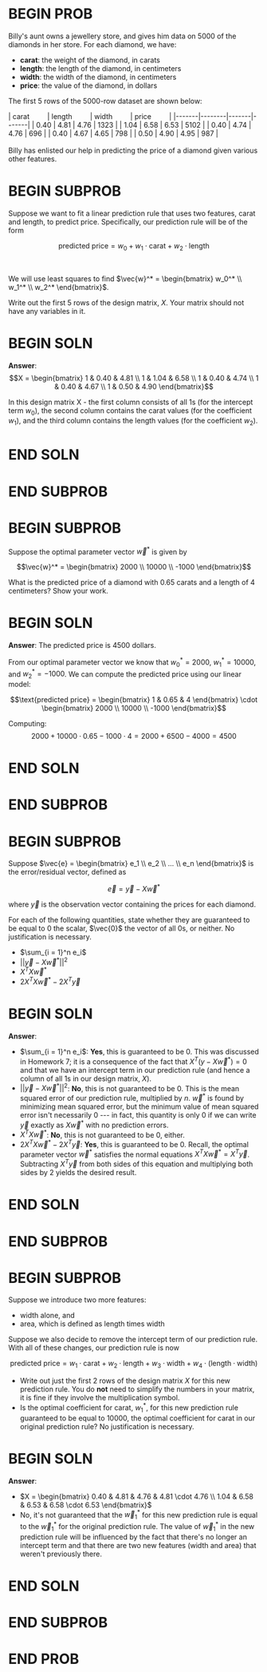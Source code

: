 # BEGIN PROB

Billy's aunt owns a jewellery store, and gives him data on $5000$ of the diamonds in her store. For each diamond, we have:

- **carat**: the weight of the diamond, in carats
- **length**: the length of the diamond, in centimeters
- **width**: the width of the diamond, in centimeters
- **price**: the value of the diamond, in dollars

The first 5 rows of the 5000-row dataset are shown below:

<div>
| carat &emsp;&emsp; | length &emsp;&emsp; | width &emsp;&emsp; | price &emsp;&emsp; |
|-------|--------|-------|-------|
| 0.40  | 4.81   | 4.76  | 1323  |
| 1.04  | 6.58   | 6.53  | 5102  |
| 0.40  | 4.74   | 4.76  | 696   |
| 0.40  | 4.67   | 4.65  | 798   |
| 0.50  | 4.90   | 4.95  | 987   |
</div>

<br>
Billy has enlisted our help in predicting the price of a diamond given various other features.

# BEGIN SUBPROB

Suppose we want to fit a linear prediction rule that uses two features, carat and length, to predict price. Specifically, our prediction rule will be of the form

$$\text{predicted price} = w_0 + w_1 \cdot \text{carat} + w_2 \cdot \text{length}$$

<br>

We will use least squares to find $\vec{w}^* = \begin{bmatrix} w_0^* \\ w_1^* \\ w_2^* \end{bmatrix}$.

Write out the first 5 rows of the design matrix, $X$. Your matrix should not have any variables in it.

# BEGIN SOLN
**Answer**:
$$X = \begin{bmatrix} 1 & 0.40 & 4.81 \\ 1 & 1.04 & 6.58 \\ 1 & 0.40 & 4.74 \\ 1 & 0.40 & 4.67 \\ 1 & 0.50 & 4.90 \end{bmatrix}$$

In this design matrix X - the first column consists of all 1s (for the intercept term $w_0$), the second column contains the carat values (for the coefficient $w_1$), and the third column contains the length values (for the coefficient $w_2$).

# END SOLN

# END SUBPROB

# BEGIN SUBPROB

Suppose the optimal parameter vector $\vec{w}^*$ is given by

$$\vec{w}^* = \begin{bmatrix} 2000 \\ 10000 \\ -1000 \end{bmatrix}$$

What is the predicted price of a diamond with 0.65 carats and a length of 4 centimeters? Show your work.

# BEGIN SOLN
**Answer**: The predicted price is $4500$ dollars.

From our optimal parameter vector we know that $w_0^* = 2000$, $w_1^* = 10000$, and $w_2^* = -1000$. We can compute the predicted price using our linear model:

$$\text{predicted price} = \begin{bmatrix} 1 & 0.65 & 4 \end{bmatrix} \cdot \begin{bmatrix} 2000 \\ 10000 \\ -1000 \end{bmatrix}$$

Computing:
$$2000 + 10000 \cdot 0.65 - 1000 \cdot 4 = 2000 + 6500 - 4000 = 4500$$


# END SOLN

# END SUBPROB

# BEGIN SUBPROB

Suppose $\vec{e} = \begin{bmatrix} e_1 \\ e_2 \\ ... \\ e_n \end{bmatrix}$ is the error/residual vector, defined as

$$\vec{e} = \vec{y} - X \vec{w}^*$$

where $\vec{y}$ is the observation vector containing the prices for each diamond.

For each of the following quantities, state whether they are guaranteed to be equal to 0 the scalar, $\vec{0}$ the vector of all 0s, or neither. No justification is necessary.

- $\sum_{i = 1}^n e_i$
- $|| \vec{y} - X \vec{w}^* ||^2$
- $X^TX \vec{w}^*$
- $2X^TX \vec{w}^* - 2X^T\vec{y}$

# BEGIN SOLN
**Answer**:

- $\sum_{i = 1}^n e_i$: **Yes**, this is guaranteed to be 0. This was discussed in Homework 7; it is a consequence of the fact that $X^T (y - X \vec{w}^*) = 0$ and that we have an intercept term in our prediction rule (and hence a column of all 1s in our design matrix, $X$).
- $|| \vec{y} - X \vec{w}^* ||^2$: **No**, this is not guaranteed to be 0. This is the mean squared error of our prediction rule, multiplied by $n$. $\vec{w}^*$ is found by minimizing mean squared error, but the minimum value of mean squared error isn't necessarily 0 --- in fact, this quantity is only 0 if we can write $\vec{y}$ exactly as $X \vec{w}^*$ with no prediction errors.
- $X^TX \vec{w}^*$: **No**, this is not guaranteed to be 0, either.
- $2X^TX \vec{w}^* - 2X^T\vec{y}$: **Yes**, this is guaranteed to be 0. Recall, the optimal parameter vector $\vec{w}^*$ satisfies the normal equations $X^TX\vec{w}^* = X^T \vec{y}$. Subtracting $X^T \vec{y}$ from both sides of this equation and multiplying both sides by 2 yields the desired result.
# END SOLN

# END SUBPROB

# BEGIN SUBPROB

Suppose we introduce two more features:

- width alone, and
- area, which is defined as length times width

Suppose we also decide to remove the intercept term of our prediction rule. With all of these changes, our prediction rule is now

$$\text{predicted price} = w_1 \cdot \text{carat} + w_2 \cdot \text{length} + w_3 \cdot \text{width} + w_4 \cdot (\text{length} \cdot \text{width}) $$

- Write out just the first 2 rows of the design matrix $X$ for this new prediction rule. You do **not** need to simplify the numbers in your matrix, it is fine if they involve the multiplication symbol.
- Is the optimal coefficient for carat, $w_1^*$, for this new prediction rule guaranteed to be equal to 10000, the optimal coefficient for carat in our original prediction rule? No justification is necessary.

# BEGIN SOLN
**Answer**:

- $X = \begin{bmatrix} 0.40 & 4.81 & 4.76 & 4.81 \cdot 4.76 \\ 1.04 & 6.58 & 6.53 & 6.58 \cdot 6.53 \end{bmatrix}$
- No, it's not guaranteed that the $\vec{w}_1^*$ for this new prediction rule is equal to the $\vec{w}_1^*$ for the original prediction rule. The value of $\vec{w}_1^*$ in the new prediction rule will be influenced by the fact that there's no longer an intercept term and that there are two new features (width and area) that weren't previously there.

# END SOLN

# END SUBPROB

# END PROB